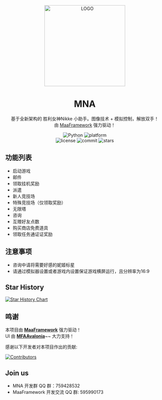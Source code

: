 <!-- markdownlint-disable MD033 MD041 -->
<div align="center">

<img alt="LOGO" src="https://raw.githubusercontent.com/Tohkahb/MNA/refs/heads/main/logo.png" width="256" height="256" />

# MNA

基于全新架构的 胜利女神Nikke 小助手。图像技术 + 模拟控制，解放双手！  
由 [MaaFramework](https://github.com/MaaXYZ/MaaFramework) 强力驱动！

</div>

<p align="center">
  <img alt="Python" src="https://img.shields.io/badge/Python-3776AB?logo=python&logoColor=white">
  <img alt="platform" src="https://img.shields.io/badge/platform-Windows%20%7C%20Linux%20%7C%20macOS-blueviolet">
  <br>
  <img alt="license" src="https://img.shields.io/github/license/Tohkahb/MNA">
  <img alt="commit" src="https://img.shields.io/github/commit-activity/m/Tohkahb/MNA">
  <img alt="stars" src="https://img.shields.io/github/stars/Tohkahb/MNA?style=social">
  <!--
  <a href="https://mirrorchyan.com/zh/projects?rid=MNA" target="_blank"><img alt="mirrorc" src="https://img.shields.io/badge/Mirror%E9%85%B1-%239af3f6?logo=countingworkspro&logoColor=4f46e5"></a>
  -->
</p>

<!--
<div align="center">

[English](./README_en.md) | [简体中文](./README.md)

</div>
 -->

## 功能列表

- 启动游戏
- 邮件
- 领取挂机奖励
- 派遣
- 新人竞技场
- 特殊竞技场（仅领取奖励）
- 无限塔
- 咨询
- 互赠好友点数
- 购买商店免费道具
- 领取任务通证证奖励

## 注意事项

- 咨询中请将需要好感的妮姬标星
- 请通过模拟器设置或者游戏内设置保证游戏横屏运行，且分辨率为16:9

<!--
## 使用说明

- [新手上路](./docs/zh_cn/manual/新手上路.md)(**使用前必看**)
- [功能介绍](./docs/zh_cn/manual/功能介绍.md)
- [MaaPiCli使用说明](./docs/zh_cn/manual/MaaPiCli.md)
- [连接设置](./docs/zh_cn/manual/连接设置.md)
- [常见问题](./docs/zh_cn/manual/常见问题.md)
- [Mirror酱使用说明](./docs/zh_cn/manual/Mirror酱.md)

## 开发相关

- [开发前须知](./docs/zh_cn/develop/开发前须知.md)
- [项目结构](./docs/zh_cn/develop/项目结构.md)
- [interface.json编写](./docs/zh_cn/develop/interface.json编写.md)
- [Pipeline编写](./docs/zh_cn/develop/Pipeline编写.md)
- [Custom编写](./docs/zh_cn/develop/Custom编写.md)
- [项目重构](./docs/zh_cn/develop/项目重构.md)
- [外服适配](./docs/zh_cn/develop/外服适配.md)
- [文档编写](./docs/zh_cn/develop/文档编写.md)

更多文档请前往 [MaaFramework](https://github.com/MaaXYZ/MaaFramework) 主仓库查看
 -->

## Star History

<a href="https://www.star-history.com/#Tohkahb/MNA&Date">
 <picture>
   <source media="(prefers-color-scheme: dark)" srcset="https://api.star-history.com/svg?repos=Tohkahb/MNA&type=Date&theme=dark" />
   <source media="(prefers-color-scheme: light)" srcset="https://api.star-history.com/svg?repos=Tohkahb/MNA&type=Date" />
   <img alt="Star History Chart" src="https://api.star-history.com/svg?repos=Tohkahb/MNA&type=Date" />
 </picture>
</a>

## 鸣谢

本项目由 **[MaaFramework](https://github.com/MaaXYZ/MaaFramework)** 强力驱动！  
UI 由 **[MFAAvalonia](https://github.com/SweetSmellFox/MFAAvalonia)**~~ 大力支持！

感谢以下开发者对本项目作出的贡献:

[![Contributors](https://contrib.rocks/image?repo=Tohkahb/MNA&max=1000)](https://github.com/Tohkahb/MNA/graphs/contributors)

## Join us

- MNA 开发群 QQ 群：759428532
- MaaFramework 开发交流 QQ 群: 595990173
